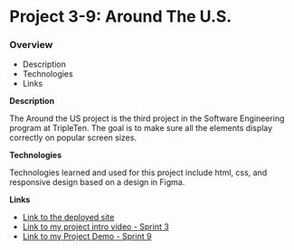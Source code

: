 # Project 3-9: Around The U.S.

### Overview

- Description
- Technologies
- Links

**Description**

The Around the US project is the third project in the Software Engineering program at TripleTen. The goal is to make sure all the elements display correctly on popular screen sizes.

**Technologies**

Technologies learned and used for this project include html, css, and responsive design based on a design in Figma.

**Links**

- [Link to the deployed site](https://keriurban.github.io/se_project_aroundtheus/)
- [Link to my project intro video - Sprint 3](https://vimeo.com/969462280/8fa998e93c)
- [Link to my Project Demo - Sprint 9](https://vimeo.com/1038052644/18555f408b)
